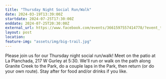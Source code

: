 ```yaml
---
title: "Thursday Night Social Run/Walk"
date: 2024-03-19T13:39:00Z
startdate: 2024-07-25T17:30:00Z
enddate: 2024-07-25T20:30:00Z
external_url: https://www.facebook.com/events/3661597557414778/?event_time_id=3661597637414770
layout: post
location: 
feature-img: "assets/img/big-trail.jpg"
---
```


Please join us for our Thursday night social run/walk! Meet on the patio at La Planchada, 217 W Gurley at 5&#58;30. We'll run or walk on the path along Granite Creek to the Park, do a couple laps in the Park, then return (or do your own route).  Stay after for food and/or drinks if you like.<br>
  <br>
  

